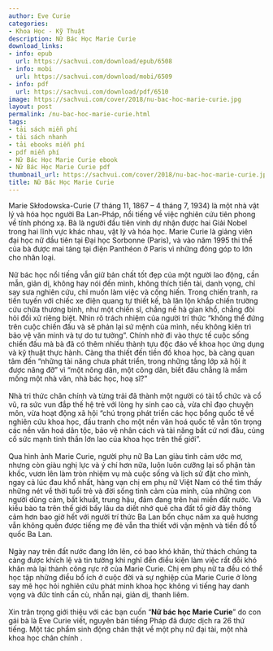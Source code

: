 ```yaml
---
author: Eve Curie
categories:
- Khoa Học - Kỹ Thuật
description: Nữ Bác Học Marie Curie
download_links:
- info: epub
  url: https://sachvui.com/download/epub/6508
- info: mobi
  url: https://sachvui.com/download/mobi/6509
- info: pdf
  url: https://sachvui.com/download/pdf/6510
image: https://sachvui.com/cover/2018/nu-bac-hoc-marie-curie.jpg
layout: post
permalink: /nu-bac-hoc-marie-curie.html
tags:
- tải sách miễn phí
- tải sách nhanh
- tải ebooks miễn phí
- pdf miễn phí
- Nữ Bác Học Marie Curie ebook
- Nữ Bác Học Marie Curie pdf
thumbnail_url: https://sachvui.com/cover/2018/nu-bac-hoc-marie-curie.jpg
title: Nữ Bác Học Marie Curie
---
```


 <div class="item-desc text-justify"> <p>Marie Skłodowska-Curie (7 tháng 11, 1867 – 4 tháng 7, 1934) là một nhà vật lý và hóa học người Ba Lan-Pháp, nổi tiếng về việc nghiên cứu tiên phong về tính phóng xạ. Bà là người đầu tiên vinh dự nhận được hai Giải Nobel trong hai lĩnh vực khác nhau, vật lý và hóa học. Marie Curie là giảng viên đại học nữ đầu tiên tại Đại học Sorbonne (Paris), và vào năm 1995 thi thể của bà được mai táng tại điện Panthéon ở Paris vì những đóng góp to lớn cho nhân loại.<br><br>Nữ bác học nổi tiếng vẫn giữ bản chất tốt đẹp của một người lao động, cần mẫn, giản dị, không hay nói đến mình, không thích tiền tài, danh vọng, chỉ say sưa nghiên cứu, chỉ muốn làm việc và cống hiến. Trong chiến tranh, ra tiền tuyến với chiếc xe điện quang tự thiết kế, bà lăn lộn khắp chiến trường cứu chữa thương binh, như một chiến sĩ, chẳng nề hà gian khổ, chẳng đòi hỏi đối xử riêng biệt. Nhìn rõ trách nhiệm của người trí thức “không thể đứng trên cuộc chiến đấu và sẽ phản lại sứ mệnh của mình, nếu không kiên trì bảo vệ văn minh và tự do tư tưởng”. Chính nhờ đi vào thực tế cuộc sống chiến đấu mà bà đã có thêm nhiều thành tựu độc đáo về khoa học ứng dụng và kỹ thuật thực hành. Càng tha thiết đến tiền đồ khoa học, bà càng quan tâm đến “những tài năng chưa phát triển, trong những tầng lớp xã hội ít được nâng đỡ” vì “một nông dân, một công dân, biết đâu chẳng là mầm mống một nhà văn, nhà bác học, hoạ sĩ?”<br><br>Nhà tri thức chân chính và từng trải đã thành một người có tài tổ chức và cổ vũ, ra sức vun đắp thế hệ trẻ với lòng hy sinh cao cả, vừa chỉ đạo chuyện môn, vừa hoạt động xã hội “chú trọng phát triển các học bổng quốc tế về nghiên cứu khoa học, đấu tranh cho một nền văn hoá quốc tế vẫn tôn trọng các nền văn hoá dân tộc, bảo vệ nhân cách và tài năng bất cứ nơi đâu, củng cố sức mạnh tinh thần lớn lao của khoa học trên thế giới”.<br><br>Qua hình ảnh Marie Curie, người phụ nữ Ba Lan giàu tình cảm ước mơ, nhưng còn giàu nghị lực và ý chí hơn nữa, luôn luôn cưỡng lại số phận tàn khốc, vươn lên làm tròn nhiệm vụ mà cuộc sống và lịch sử đặt cho mình, ngay cả lúc đau khổ nhất, hàng vạn chị em phụ nữ Việt Nam có thể tìm thấy những nét về thời tuổi trẻ và đời sống tình cảm của mình, của những con người dũng cảm, bất khuất, trung hậu, đảm đang trên hai miền đất nước. Và kiều bào ta trên thế giới bấy lâu da diết nhớ quê cha đất tổ giờ đây thông cảm hơn bao giờ hết với người trí thức Ba Lan bốn chục năm xa quê hương vẫn không quên được tiếng mẹ đẻ vẫn tha thiết với vận mệnh và tiền đồ tổ quốc Ba Lan.<br><br>Ngày nay trên đất nước đang lớn lên, có bao khó khăn, thử thách chúng ta càng được khích lệ và tin tưởng khi nghĩ đến điều kiện làm việc rất đỗi khó khăn mà lại thành công rực rỡ của Marie Curie. Chị em phụ nữ ta đều có thể học tập những điều bổ ích ở cuộc đời và sự nghiệp của Marie Curie ở lòng say mê học hỏi nghiên cứu phát minh khoa học không vì tiếng hay danh vọng và đức tính cần cù, nhẫn nại, giản dị, thanh liêm.<br><br>Xin trân trọng giới thiệu với các bạn cuốn “<strong>Nữ bác học Marie Curie</strong>” do con gái bà là Eve Curie viết, nguyên bản tiếng Pháp đã được dịch ra 26 thứ tiếng. Một tác phẩm sinh động chân thật về một phụ nữ đại tài, một nhà khoa học chân chính .</p> </div>
